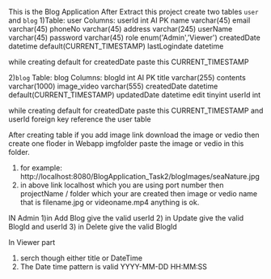 This is the Blog Application After Extract this project create two tables `user` and `blog`
1)Table: user
Columns:
userId int AI PK 
name varchar(45) 
email varchar(45) 
phoneNo varchar(45) 
address varchar(245) 
userName varchar(45) 
password varchar(45) 
role enum('Admin','Viewer') 
createdDate datetime  default(CURRENT_TIMESTAMP)
lastLogindate datetime

while creating default for createdDate paste this CURRENT_TIMESTAMP

2)`blog`
Table: blog
Columns:
blogId int AI PK 
title varchar(255) 
contents varchar(1000) 
image_video varchar(555) 
createdDate datetime default(CURRENT_TIMESTAMP)
updatedDate datetime 
edit tinyint 
userId int

while creating default for createdDate paste this CURRENT_TIMESTAMP and userId foreign key reference the user table

After creating table if you add image link download the image or vedio then create one floder in Webapp imgfolder paste the image or vedio in this folder.
1) for example:  http://localhost:8080/BlogApplication_Task2/blogImages/seaNature.jpg
2) in above link localhost which you are using port number then projectName / folder which your are created then image or vedio name that is filename.jpg or videoname.mp4 anything is ok.

IN Admin
1)in Add Blog  give the valid userId
2) in Update give the valid BlogId and userId
3) in Delete give the valid BlogId

In Viewer part
1) serch though either title or DateTime
2) The Date time pattern is valid YYYY-MM-DD HH:MM:SS

